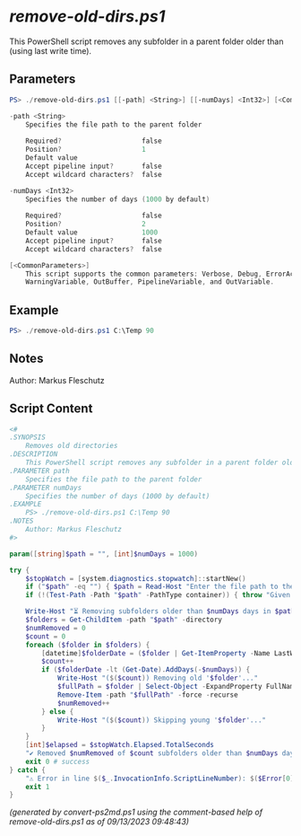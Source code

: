 *remove-old-dirs.ps1*
================

This PowerShell script removes any subfolder in a parent folder older than <numDays> (using last write time).

Parameters
----------
```powershell
PS> ./remove-old-dirs.ps1 [[-path] <String>] [[-numDays] <Int32>] [<CommonParameters>]

-path <String>
    Specifies the file path to the parent folder
    
    Required?                    false
    Position?                    1
    Default value                
    Accept pipeline input?       false
    Accept wildcard characters?  false

-numDays <Int32>
    Specifies the number of days (1000 by default)
    
    Required?                    false
    Position?                    2
    Default value                1000
    Accept pipeline input?       false
    Accept wildcard characters?  false

[<CommonParameters>]
    This script supports the common parameters: Verbose, Debug, ErrorAction, ErrorVariable, WarningAction, 
    WarningVariable, OutBuffer, PipelineVariable, and OutVariable.
```

Example
-------
```powershell
PS> ./remove-old-dirs.ps1 C:\Temp 90

```

Notes
-----
Author: Markus Fleschutz

Script Content
--------------
```powershell
<#
.SYNOPSIS
	Removes old directories
.DESCRIPTION
	This PowerShell script removes any subfolder in a parent folder older than <numDays> (using last write time).
.PARAMETER path
	Specifies the file path to the parent folder
.PARAMETER numDays
	Specifies the number of days (1000 by default)
.EXAMPLE
	PS> ./remove-old-dirs.ps1 C:\Temp 90
.NOTES
	Author: Markus Fleschutz
#>

param([string]$path = "", [int]$numDays = 1000)

try {
	$stopWatch = [system.diagnostics.stopwatch]::startNew()
	if ("$path" -eq "") { $path = Read-Host "Enter the file path to the parent folder" }
	if (!(Test-Path -Path "$path" -PathType container)) { throw "Given path doesn't exist - enter a valid path, please" }

	Write-Host "⏳ Removing subfolders older than $numDays days in $path..."
	$folders = Get-ChildItem -path "$path" -directory
	$numRemoved = 0
	$count = 0
	foreach ($folder in $folders) {
		[datetime]$folderDate = ($folder | Get-ItemProperty -Name LastWriteTime).LastWriteTime
		$count++
		if ($folderDate -lt (Get-Date).AddDays(-$numDays)) {
			Write-Host "($($count)) Removing old '$folder'..."
			$fullPath = $folder | Select-Object -ExpandProperty FullName
			Remove-Item -path "$fullPath" -force -recurse
			$numRemoved++
		} else {
			Write-Host "($($count)) Skipping young '$folder'..."
		}
	}
	[int]$elapsed = $stopWatch.Elapsed.TotalSeconds
	"✔️ Removed $numRemoved of $count subfolders older than $numDays days in $elapsed sec"
	exit 0 # success
} catch {
	"⚠️ Error in line $($_.InvocationInfo.ScriptLineNumber): $($Error[0])"
	exit 1
}
```

*(generated by convert-ps2md.ps1 using the comment-based help of remove-old-dirs.ps1 as of 09/13/2023 09:48:43)*
